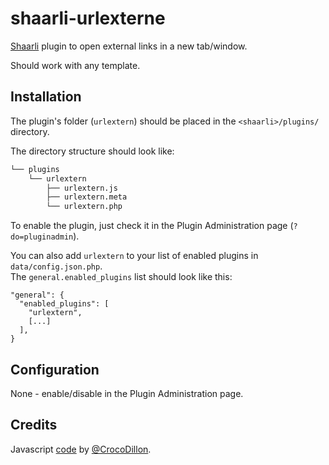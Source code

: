 # shaarli-urlexterne
[Shaarli](https://github.com/shaarli/Shaarli) plugin to open external links in a new tab/window.

Should work with any template.

## Installation
The plugin's folder (`urlextern`) should be placed in the `<shaarli>/plugins/` directory.

The directory structure should look like:

```bash 
└── plugins
    └── urlextern
        ├── urlextern.js
        ├── urlextern.meta
        └── urlextern.php
```

To enable the plugin, just check it in the Plugin Administration page (`?do=pluginadmin`).

You can also add `urlextern` to your list of enabled plugins in `data/config.json.php`.\
The `general.enabled_plugins` list should look like this:

```
"general": {
  "enabled_plugins": [
    "urlextern",
    [...]
  ],
}
```

## Configuration
None - enable/disable in the Plugin Administration page.

## Credits
Javascript [code](https://gist.github.com/CrocoDillon/7989214) by [@CrocoDillon](https://github.com/CrocoDillon).
